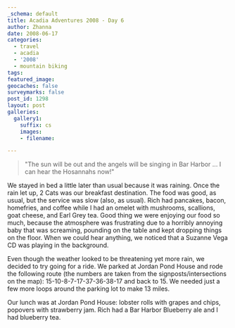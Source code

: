 ```yaml
---
_schema: default
title: Acadia Adventures 2008 - Day 6
author: Zhanna
date: 2008-06-17
categories:
  - travel
  - acadia
  - '2008'
  - mountain biking
tags:
featured_image: 
geocaches: false
surveymarks: false
post_id: 1298
layout: post
galleries:
  gallery1:
    suffix: cs
    images:
    - filename:  

---
```


> "The sun will be out and the angels will be singing in Bar Harbor ... I can hear the Hosannahs now!"

We stayed in bed a little later than usual because it was raining. Once the rain let up, 2 Cats was our breakfast destination. The food was good, as usual, but the service was slow (also, as usual). Rich had pancakes, bacon, homefries, and coffee while I had an omelet with mushrooms, scallions, goat cheese, and Earl Grey tea. Good thing we were enjoying our food so much, because the atmosphere was frustrating due to a horribly annoying baby that was screaming, pounding on the table and kept dropping things on the floor. When we could hear anything, we noticed that a Suzanne Vega CD was playing in the background. 

Even though the weather looked to be threatening yet more rain, we decided to try going for a ride. We parked at Jordan Pond House and rode the following route (the numbers are taken from the signposts/intersections on the map): 15-10-8-7-17-37-36-38-17 and back to 15. We needed just a few more loops around the parking lot to make 13 miles. 

Our lunch was at Jordan Pond House: lobster rolls with grapes and chips, popovers with strawberry jam. Rich had a Bar Harbor Blueberry ale and I had blueberry tea.
